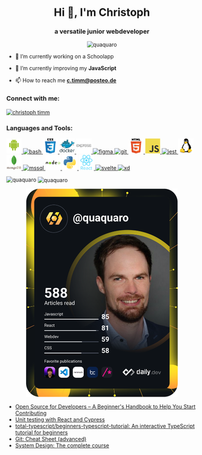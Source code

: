 <h1 align="center">Hi 👋, I'm Christoph</h1>
<h3 align="center">a versatile junior webdeveloper</h3>

<p align="center"> <img src="https://komarev.com/ghpvc/?username=quaquaro&label=Profile%20views&color=4cc2cf&style=plastic" alt="quaquaro" /> </p>

- 🔭 I’m currently working on a Schoolapp

- 🌱 I’m currently improving my **JavaScript**

- 📫 How to reach me **c.timm@posteo.de**

<h3 align="left">Connect with me:</h3>
<p align="left">
<a href="https://www.linkedin.com/in/christoph-timm-052bb81b5/" target="blank"><img align="center" src="https://raw.githubusercontent.com/rahuldkjain/github-profile-readme-generator/master/src/images/icons/Social/linked-in-alt.svg" alt="christoph timm" height="30" width="40" /></a>
</p>

<h3 align="left">Languages and Tools:</h3>
<p align="left"> <a href="https://developer.android.com" target="_blank" rel="noreferrer"> <img src="https://raw.githubusercontent.com/devicons/devicon/master/icons/android/android-original-wordmark.svg" alt="android" width="40" height="40"/> </a> <a href="https://www.gnu.org/software/bash/" target="_blank" rel="noreferrer"> <img src="https://www.vectorlogo.zone/logos/gnu_bash/gnu_bash-icon.svg" alt="bash" width="40" height="40"/> </a> <a href="https://www.w3schools.com/css/" target="_blank" rel="noreferrer"> <img src="https://raw.githubusercontent.com/devicons/devicon/master/icons/css3/css3-original-wordmark.svg" alt="css3" width="40" height="40"/> </a> <a href="https://www.docker.com/" target="_blank" rel="noreferrer"> <img src="https://raw.githubusercontent.com/devicons/devicon/master/icons/docker/docker-original-wordmark.svg" alt="docker" width="40" height="40"/> </a> <a href="https://expressjs.com" target="_blank" rel="noreferrer"> <img src="https://raw.githubusercontent.com/devicons/devicon/master/icons/express/express-original-wordmark.svg" alt="express" width="40" height="40"/> </a> <a href="https://www.figma.com/" target="_blank" rel="noreferrer"> <img src="https://www.vectorlogo.zone/logos/figma/figma-icon.svg" alt="figma" width="40" height="40"/> </a> <a href="https://git-scm.com/" target="_blank" rel="noreferrer"> <img src="https://www.vectorlogo.zone/logos/git-scm/git-scm-icon.svg" alt="git" width="40" height="40"/> </a> <a href="https://www.w3.org/html/" target="_blank" rel="noreferrer"> <img src="https://raw.githubusercontent.com/devicons/devicon/master/icons/html5/html5-original-wordmark.svg" alt="html5" width="40" height="40"/> </a> <a href="https://developer.mozilla.org/en-US/docs/Web/JavaScript" target="_blank" rel="noreferrer"> <img src="https://raw.githubusercontent.com/devicons/devicon/master/icons/javascript/javascript-original.svg" alt="javascript" width="40" height="40"/> </a> <a href="https://jestjs.io" target="_blank" rel="noreferrer"> <img src="https://www.vectorlogo.zone/logos/jestjsio/jestjsio-icon.svg" alt="jest" width="40" height="40"/> </a> <a href="https://www.linux.org/" target="_blank" rel="noreferrer"> <img src="https://raw.githubusercontent.com/devicons/devicon/master/icons/linux/linux-original.svg" alt="linux" width="40" height="40"/> </a> <a href="https://www.mongodb.com/" target="_blank" rel="noreferrer"> <img src="https://raw.githubusercontent.com/devicons/devicon/master/icons/mongodb/mongodb-original-wordmark.svg" alt="mongodb" width="40" height="40"/> </a> <a href="https://www.microsoft.com/en-us/sql-server" target="_blank" rel="noreferrer"> <img src="https://www.svgrepo.com/show/303229/microsoft-sql-server-logo.svg" alt="mssql" width="40" height="40"/> </a> <a href="https://nodejs.org" target="_blank" rel="noreferrer"> <img src="https://raw.githubusercontent.com/devicons/devicon/master/icons/nodejs/nodejs-original-wordmark.svg" alt="nodejs" width="40" height="40"/> </a> <a href="https://www.python.org" target="_blank" rel="noreferrer"> <img src="https://raw.githubusercontent.com/devicons/devicon/master/icons/python/python-original.svg" alt="python" width="40" height="40"/> </a> <a href="https://reactjs.org/" target="_blank" rel="noreferrer"> <img src="https://raw.githubusercontent.com/devicons/devicon/master/icons/react/react-original-wordmark.svg" alt="react" width="40" height="40"/> </a> <a href="https://svelte.dev" target="_blank" rel="noreferrer"> <img src="https://upload.wikimedia.org/wikipedia/commons/1/1b/Svelte_Logo.svg" alt="svelte" width="40" height="40"/> </a> <a href="https://www.adobe.com/products/xd.html" target="_blank" rel="noreferrer"> <img src="https://cdn.worldvectorlogo.com/logos/adobe-xd.svg" alt="xd" width="40" height="40"/> </a> </p>

<p><img align="left" src="https://github-readme-stats.vercel.app/api/top-langs?username=quaquaro&show_icons=true&theme=tokyonight&bg_color=000000&locale=en&layout=compact" alt="quaquaro" /></p>

<p>&nbsp;<img align="center" src="https://github-readme-stats.vercel.app/api?username=quaquaro&show_icons=true&theme=tokyonight&locale=en" alt="quaquaro" /></p>

<p align="center"><a href="https://app.daily.dev/DailyDevTips"><img  src="https://github.com/quaquaro/quaquaro/blob/main/devcard.svg" width="400" alt="Christoph Timm's Dev Card"/></a></p>

<!-- daily.dev BOOKMARKS:START -->
- [Open Source for Developers – A Beginner&#39;s Handbook to Help You Start Contributing](https://app.daily.dev/posts/ji627p02B?utm_source=rss&utm_medium=bookmarks&utm_campaign=50rYqXArzF6pbFtZNTJ1M)
- [Unit testing with React and Cypress](https://app.daily.dev/posts/i5ejTwTbS?utm_source=rss&utm_medium=bookmarks&utm_campaign=50rYqXArzF6pbFtZNTJ1M)
- [total-typescript/beginners-typescript-tutorial: An interactive TypeScript tutorial for beginners](https://app.daily.dev/posts/4IcjV2Obg?utm_source=rss&utm_medium=bookmarks&utm_campaign=50rYqXArzF6pbFtZNTJ1M)
- [Git: Cheat Sheet &lpar;advanced&rpar;](https://app.daily.dev/posts/7fk0tsor5?utm_source=rss&utm_medium=bookmarks&utm_campaign=50rYqXArzF6pbFtZNTJ1M)
- [System Design: The complete course](https://app.daily.dev/posts/g81uW5ava?utm_source=rss&utm_medium=bookmarks&utm_campaign=50rYqXArzF6pbFtZNTJ1M)
<!-- daily.dev BOOKMARKS:END -->



                              





 
